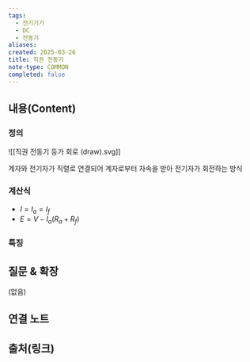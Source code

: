 ```yaml
---
tags:
  - 전기기기
  - DC
  - 전동기
aliases: 
created: 2025-03-26
title: 직권 전동기
note-type: COMMON
completed: false
---
```


## 내용(Content)

### 정의

![[직권 전동기 등가 회로 (draw).svg]]

계자와 전기자가 직렬로 연결되어 계자로부터 자속을 받아 전기자가 회전하는 방식

### 계산식

- $I = I_{a} = I_{f}$
- $E = V - I_{a}(R_{a} + R_{f})$

### 특징



## 질문 & 확장

(없음)

## 연결 노트

## 출처(링크)

